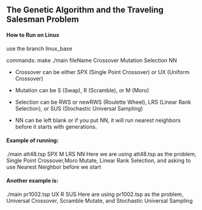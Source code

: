 ## The Genetic Algorithm and the Traveling Salesman Problem
#### How to Run on Linux
use the branch linux_base

commands:
make
./main fileName Crossover Mutation Selection NN

- Crossover can be either SPX (Single Point Crossover) or UX (Uniform Crossover)

- Mutation can be S (Swap), R (Scramble), or M (Moro)

- Selection can be RWS or newRWS (Roulette Wheel), LRS (Linear Rank Selection), or  SUS (Stochastic Universal Sampling)

- NN can be left blank or if you put NN, it will run nearest neighbors before it starts with generations.

#### Example of running:
./main att48.tsp SPX M LRS NN
Here we are using att48.tsp as the problem, Single Point Crossover,Moro Mutate, Linear Rank Selection, and asking to use Nearest Neighbor before we start

#### Another example is:
./main pr1002.tsp UX R SUS
Here are using pr1002.tsp as the problem, Universal Crossover, Scramble Mutate, and Stochastic Universal Sampling
